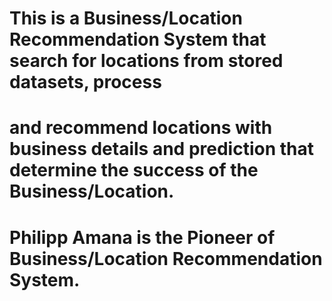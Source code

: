 # This is a Business/Location Recommendation System that search for locations from stored datasets, process 
# and recommend locations with business details and prediction that determine the success of the Business/Location.

# Philipp Amana is the Pioneer of Business/Location Recommendation System.
